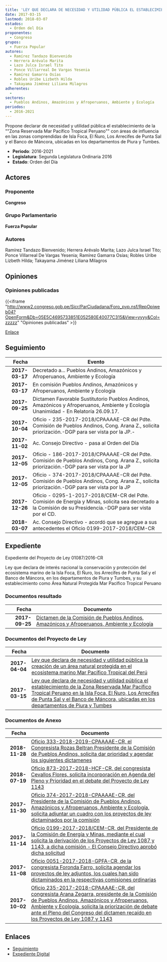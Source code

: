 ```yaml
---
title: 'LEY QUE DECLARA DE NECESIDAD Y UTILIDAD PÚBLICA EL ESTABLECIMIENTO DE LA "ZONA RESERVADA MAR PACÍFICO TROPICAL PERUANO" EN LA ISLA FOCA, EL ÑURO, LOS ARRECIFES DE PUNTA SAL Y EL BANCO DE MÁNCORA, UBICADAS EN LOS DEPARTAMENTOS DE PIURA Y TUMBES'
date: 2017-03-15
lastmod: 2018-03-07
estados: 
  - Orden del Día
proponentes: 
  - Congreso
grupos: 
  - Fuerza Popular
autores: 
  - Ramírez Tandazo Bienvenido
  - Herrera Arévalo Marita
  - Lazo Julca Israel Tito
  - Ponce Villarreal De Vargas Yesenia
  - Ramírez Gamarra Osías
  - Robles Uribe Lizbeth Hilda
  - Takayama Jiménez Liliana Milagros
adherentes: 
  - 
sectores: 
  - Pueblos Andinos, Amazónicos y Afroperuanos, Ambiente y Ecología
periodos: 
  - 2016-2021
---
```


Propone declarar de necesidad y utilidad pública el establecimiento de la ""Zona Reservada Mar Pacífico Tropical Peruano"" con áreas de influencia en las zonas comprendidas de Isla Foca, El Ñuro, Los Arrecifes de Punta Sal y el Banco de Máncora, ubicadas en los departamentos de Piura y Tumbes.

- **Periodo**: 2016-2021
- **Legislatura**: Segunda Legislatura Ordinaria 2016
- **Estado**: Orden del Día

## Actores

### Proponente

**Congreso**

### Grupo Parlamentario

**Fuerza Popular**

### Autores

Ramírez Tandazo Bienvenido; Herrera Arévalo Marita; Lazo Julca Israel Tito; Ponce Villarreal De Vargas Yesenia; Ramírez Gamarra Osías; Robles Uribe Lizbeth Hilda; Takayama Jiménez Liliana Milagros


## Opiniones

### Opiniones publicadas

{{<iframe "http://www2.congreso.gob.pe/Sicr/ParCiudadana/Foro_pvp.nsf/RepOpiweb04?OpenForm&Db=05E5C4695733851E052580E40077C315&View=yyyy&Col=zzzzz" "Opiniones publicadas" >}}

[Enlace](http://www2.congreso.gob.pe/Sicr/ParCiudadana/Foro_pvp.nsf/RepOpiweb04?OpenForm&Db=05E5C4695733851E052580E40077C315&View=yyyy&Col=zzzzz)

## Seguimiento

| Fecha | Evento |
|------:|--------|
| **2017-03-17** | Decretado a... Pueblos Andinos, Amazónicos y Afroperuanos, Ambiente y Ecología|
| **2017-03-17** | En comisión Pueblos Andinos, Amazónicos y Afroperuanos, Ambiente y Ecología|
| **2017-09-25** | Dictamen Favorable Sustitutorio Pueblos Andinos, Amazónicos y Afroperuanos, Ambiente y Ecología Unanimidad - En Relatoría 26.09.17.|
| **2017-10-04** | Oficio - 235-2017-2018/CPAAAAE-CR del Pdte. Comisión de Pueblos Andinos, Cong. Arana Z., solicita priorización.-DGP para ser vista por la JP.-|
| **2017-11-02** | Ac. Consejo Directivo - pasa al Orden del Día|
| **2017-12-05** | Oficio - 186-2017-2018/CPAAAAE-CR del Pdte. Comisión de Pueblos Andinos, Cong. Arana Z., solicita priorización.-DGP para ser vista por la JP|
| **2017-12-05** | Oficio - 374-2017-2018/CPAAAAE-CR del Pdte. Comisión de Pueblos Andinos, Cong. Arana Z., solicita priorización.-DGP para ser vista por la JP|
| **2017-12-26** | Oficio - 0295-1-2017-2018/CEM-CR del Pdte. Comisión de Energía y Minas, solicita sea decretado a la Comisión de su Presidencia.-DGP para ser vista por el CD.|
| **2018-03-07** | Ac. Consejo Directivo - acordó que se agregue a sus antecedentes el Oficio 0199-2017-2018/CEM-CR|


## Expediente

Expediente del Proyecto de Ley 01087/2016-CR

Ley que declara de interés nacional la conservación y protección del ecosistema marino de la Isla Foca, El Ñuro, los Arrecifes de Punta Sal y el Banco de Máncora, en los departamentos de Piura y Tumbes, y su establecimiento como Área Natural Protegida Mar Pacífico Tropical Peruano


### Documentos resultado

| Fecha | Documento |
|------:|--------|
| **2017-09-25** | [Dictamen de la Comisión de Pueblos Andinos, Amazónicos y Afroperuanos, Ambiente y Ecología](http://www.leyes.congreso.gob.pe/Documentos/2016_2021/Dictamenes/Proyectos_de_Ley/01087DC19MAY20170925.PDF) |

### Documentos del Proyecto de Ley

| Fecha | Documento |
|------:|--------|
| **2017-04-04** | [Ley que declara de necesidad y utilidad pública la creación de un área natural protegida en el ecosistema marino Mar Pacífico Tropical del Perú](http://www.leyes.congreso.gob.pe/Documentos/2016_2021/Proyectos_de_Ley_y_de_Resoluciones_Legislativas/PL0114320170404..pdf) |
| **2017-03-15** | [Ley que declara de necesidad y utilidad pública el establecimiento de la Zona Reservada Mar Pacífico Tropical Peruano en la Isla Foca, El Ñuro, Los Arrecifes de Punta Sal y el Banco de Máncora, ubicadas en los departamentos de Piura y Tumbes](http://www.leyes.congreso.gob.pe/Documentos/2016_2021/Proyectos_de_Ley_y_de_Resoluciones_Legislativas/PL0108720170315..pdf) |

### Documentos de Anexo

| Fecha | Documento |
|------:|--------|
| **2018-11-28** | [Oficio 333-2018-2019-CPAAAAE-CR, el Congresista Rozas Beltran Presidente de la Comisión de Pueblos Andinos, solicita dar prioridad y agendar los siguientes dictamenes](http://www.leyes.congreso.gob.pe/Documentos/2016_2021/Oficios/Comisiones_Ordinarias/OFICIO-333-2018-2019-CPAAAAE-CR.pdf) |
| **2018-07-19** | [Oficio 873-2017-2018-HCF-CR, del congresista Cevallos Flores, solicita incorporación en Agenda del Pleno y Prioridad en el debate del Proyecto de Ley 1143](http://www.leyes.congreso.gob.pe/Documentos/2016_2021/Oficios/Congresistas/OFICIO-873-2017-2018-HCF-CR.PDF) |
| **2017-11-30** | [Oficio 374-2017-2018-CPAAAAE-CR, del Presidente de la Comisión de Pueblos Andinos, Amazónicos y Afroperuanos, Ambiente y Ecología, solicita adjuntar un cuadro con los proyectos de ley dictaminados por la comisión](http://www.leyes.congreso.gob.pe/Documentos/2016_2021/Oficios/Congresistas/OFICIO-374-2017-2018-CPAAAAE-CR.PDF) |
| **2017-11-14** | [Oficio 0199-2017-2018/CEM-CR, del Presidente de la Comisión de Energía y Minas, mediante el cual solicita la derivación de los Proyectos de Ley 1087 y 1143, a dicha comisión - El Consejo Directivo aprobó dicha solicitud](http://www.leyes.congreso.gob.pe/Documentos/2016_2021/Oficios/Comisiones_Ordinarias/OFICIO-0199-2017-2018-CEM-CR.pdf) |
| **2017-11-08** | [Oficio 0051-2017-2018-GPFA-CR, de la congresista Foronda Farro, solicita agendar los proyectos de ley adjuntos, los cuales han sido dictaminados en la respectivas comisiones ordinarias](http://www.leyes.congreso.gob.pe/Documentos/2016_2021/Oficios/Grupos_Parlamentarios/OFICIO-0051-2017-2018-GPFA-CR.pdf) |
| **2017-10-02** | [Oficio 235-2017-2018-CPAAAAE-CR, del congresista Arana Zegarra, presidente de la Comisión de Pueblos Andinos, Amazónicos y Afroperuanos, Ambiente y Ecología, solicita la priorización de debate ante el Pleno del Congreso del dictamen recaído en los Proyectos de Ley 1087 y 1143](http://www.leyes.congreso.gob.pe/Documentos/2016_2021/Oficios/Comisiones_Ordinarias/OFICIO-235-2017-2018-CPAAAAE-CR.pdf) |

## Enlaces 

- [Seguimiento](http://www2.congreso.gob.pe/Sicr/TraDocEstProc/CLProLey2016.nsf/f7fff46988ca05b1052578e100829cc7/6d145a884736fb4d052580e5004e54a3?OpenDocument)
- [Expediente Digital](http://www2.congreso.gob.pehttp://www2.congreso.gob.pe/Sicr/TraDocEstProc/CLProLey2016.nsf/f7fff46988ca05b1052578e100829cc7/6d145a884736fb4d052580e5004e54a3?OpenDocument&Click=05257FB7005EB655.eb71d0cf91d8294e05256cdf006b5706/$Body/0.1C6C)
